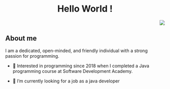 <div align="center">

# Hello World !
</div>

<div align="right">
  
![](https://komarev.com/ghpvc/?username=your-github-username&style=flat-square)
</div>

## About me
I am a dedicated, open-minded, and friendly individual with a strong passion for programming.

- 🌱 Interested in programming since 2018 when I completed a Java programming course at Software Development Academy.

- 🔭 I’m currently looking for a job as a java developer


<!--
**jarmas97/jarmas97** is a ✨ _special_ ✨ repository because its `README.md` (this file) appears on your GitHub profile.

Here are some ideas to get you started:

- 🔭 I’m currently working on ...
- 🌱 I’m currently learning ...
- 👯 I’m looking to collaborate on ...
- 🤔 I’m looking for help with ...
- 💬 Ask me about ...
- 📫 How to reach me: ...
- 😄 Pronouns: ...
- ⚡ Fun fact: ...
-->
